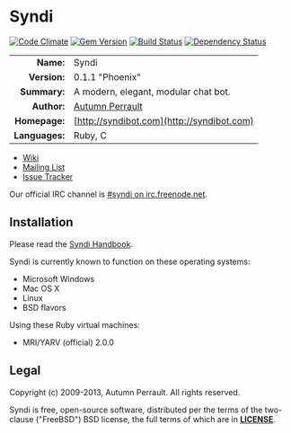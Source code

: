 Syndi
=====

[![Code Climate](https://codeclimate.com/github/syndibot/syndi.png)](https://codeclimate.com/github/syndibot/syndi)
[![Gem Version](https://badge.fury.io/rb/syndi.png)](http://badge.fury.io/rb/syndi)
[![Build Status](https://travis-ci.org/syndibot/syndi.png?branch=master)](https://travis-ci.org/syndibot/syndi)
[![Dependency Status](https://gemnasium.com/syndibot/syndi.png)](https://gemnasium.com/syndibot/syndi)

|                |                                            |
| --------------:|:------------------------------------------ |
| **Name:**      | Syndi                                      |
| **Version:**   | 0.1.1 "Phoenix"                            |
| **Summary:**   | A modern, elegant, modular chat bot.       |
| **Author:**    | [Autumn Perrault](http://destellae.net/)   |
| **Homepage:**  | [http://syndibot.com](http://syndibot.com) |
| **Languages:** | Ruby, C                                    |

* [Wiki](https://github.com/syndibot/syndi/wiki)
* [Mailing List](https://groups.google.com/group/syndibot)
* [Issue Tracker](https://github.com/syndibot/syndi/issues)

Our official IRC channel is [#syndi on irc.freenode.net](irc://irc.freenode.net/#syndi).

Installation
------------

Please read the [Syndi Handbook](http://syndibot.com/handbook/).

Syndi is currently known to function on these operating systems:

+ Microsoft Windows
+ Mac OS X
+ Linux
+ BSD flavors

Using these Ruby virtual machines:

+ MRI/YARV (official) 2.0.0

Legal
-----

Copyright (c) 2009-2013, Autumn Perrault. All rights reserved.

Syndi is free, open-source software, distributed per the terms of the two-clause
("FreeBSD") BSD license, the full terms of which are in [**LICENSE**](LICENSE).
